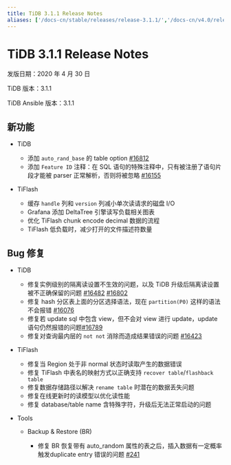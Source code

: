 ```yaml
---
title: TiDB 3.1.1 Release Notes
aliases: ['/docs-cn/stable/releases/release-3.1.1/','/docs-cn/v4.0/releases/release-3.1.1/','/docs-cn/stable/releases/3.1.1/']
---
```


# TiDB 3.1.1 Release Notes

发版日期：2020 年 4 月 30 日

TiDB 版本：3.1.1

TiDB Ansible 版本：3.1.1

## 新功能

+ TiDB

    - 添加 `auto_rand_base` 的 table option [#16812](https://github.com/pingcap/tidb/pull/16812)
    - 添加 `Feature ID` 注释：在 SQL 语句的特殊注释中，只有被注册了语句片段才能被 parser 正常解析，否则将被忽略 [#16155](https://github.com/pingcap/tidb/pull/16155)

+ TiFlash

    - 缓存 `handle` 列和 `version` 列减小单次读请求的磁盘 I/O
    - Grafana 添加 DeltaTree 引擎读写负载相关图表
    - 优化 TiFlash chunk encode decimal 数据的流程
    - TiFlash 低负载时，减少打开的文件描述符数量

## Bug 修复

+ TiDB

    - 修复实例级别的隔离读设置不生效的问题，以及 TiDB 升级后隔离读设置被不正确保留的问题 [#16482](https://github.com/pingcap/tidb/pull/16482) [#16802](https://github.com/pingcap/tidb/pull/16802)
    - 修复 hash 分区表上面的分区选择语法，现在 `partition(P0)` 这样的语法不会报错 [#16076](https://github.com/pingcap/tidb/pull/16076)
    - 修复若 update sql 中包含 view，但不会对 view 进行 update，update 语句仍然报错的问题[#16789](https://github.com/pingcap/tidb/pull/16789)
    - 修复对查询最内层的 `not not` 消除而造成结果错误的问题 [#16423](https://github.com/pingcap/tidb/pull/16423)

+ TiFlash

    - 修复当 Region 处于非 normal 状态时读取产生的数据错误
    - 修复 TiFlash 中表名的映射方式以正确支持 `recover table`/`flashback table`
    - 修复数据存储路径以解决 `rename table` 时潜在的数据丢失问题 
    - 修复在线更新时的读模型以优化读性能
    - 修复 database/table name 含特殊字符，升级后无法正常启动的问题

+ Tools

    - Backup & Restore (BR)

        * 修复 BR 恢复带有 auto_random 属性的表之后，插入数据有一定概率触发duplicate entry 错误的问题 [#241](https://github.com/pingcap/br/issues/241)
